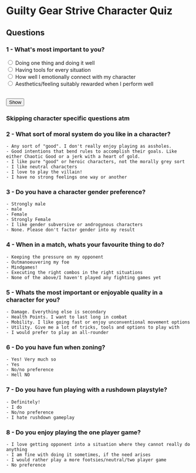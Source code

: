 # Guilty Gear Strive Character Quiz

<script src="questions.js"></script>

## Questions

### 1 - What's most important to you?
<input type="radio" name="most_important" value="1_one_thing"> Doing one thing and doing it well <br>
<input type="radio" id="1_tools" name="most_important">
<label for="1_tools">Having tools for every situation</label><br>
<input type="radio" id="1_emotions" name="most_important">
<label for="1_emotions">How well I emotionally connect with my character</label><br>
<input type="radio" id="1_aesthetics" name="most_important">
<label for="1_aesthetics">Aesthetics/feeling suitably rewarded when I perform well</label><br><br>

<input type="button" name="btn" value="Show">

### Skipping character specific questions atm

### 2 - What sort of moral system do you like in a character?
    - Any sort of "good". I don't really enjoy playing as assholes.
    - Good intentions that bend rules to accomplish their goals. Like either Chaotic Good or a jerk with a heart of gold.
    - I like pure "good" or heroic characters, not the morally grey sort
    - I like neutral characters
    - I love to play the villain!
    - I have no strong feelings one way or another

### 3 - Do you have a character gender preference?
    - Strongly male
    - male
    - Female
    - Strongly Female
    - I like gender subversive or androgynous characters
    - None. Please don't factor gender into my result

### 4 - When in a match, whats your favourite thing to do?
    - Keeping the pressure on my opponent
    - Outmanoeuvering my foe
    - Mindgames!
    - Executing the right combos in the right situations
    - None of the above/I haven't played any fighting games yet

### 5 - Whats the most important or enjoyable quality in a character for you?
    - Damage. Everything else is secondary
    - Health Points. I want to last long in combat
    - Mobility. I like going fast or enjoy unconventional movement options
    - Utility. Give me a lot of tricks, tools and options to play with
    - I would prefer to play an all-rounder

### 6 - Do you have fun when zoning?
    - Yes! Very much so
    - Yes
    - No/no preference
    - Hell NO

### 7 - Do you have fun playing with a rushdown playstyle?
    - Definitely!
    - I do
    - No/no preference
    - I hate rushdown gameplay

### 8 - Do you enjoy playing the one player game?
    - I love getting opponent into a situation where they cannot really do anything
    - I am fine with doing it sometimes, if the need arises
    - I would rather play a more footsies/neutral/two player game
    - No preference

    